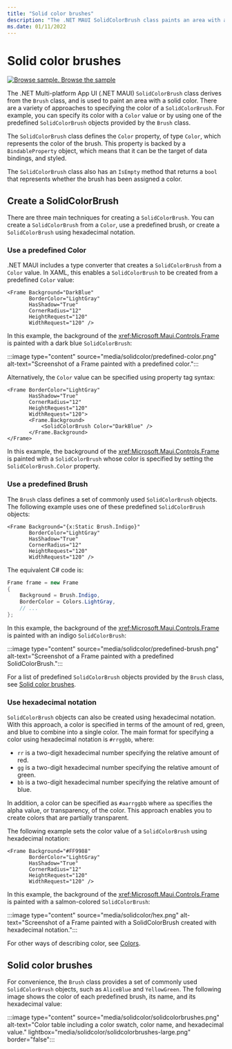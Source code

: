 ```yaml
---
title: "Solid color brushes"
description: "The .NET MAUI SolidColorBrush class paints an area with a solid color."
ms.date: 01/11/2022
---
```


# Solid color brushes

[![Browse sample.](~/media/code-sample.png) Browse the sample](/samples/dotnet/maui-samples/userinterface-brushes)

The .NET Multi-platform App UI (.NET MAUI) `SolidColorBrush` class derives from the `Brush` class, and is used to paint an area with a solid color. There are a variety of approaches to specifying the color of a `SolidColorBrush`. For example, you can specify its color with a `Color` value or by using one of the predefined `SolidColorBrush` objects provided by the `Brush` class.

The `SolidColorBrush` class defines the `Color` property, of type `Color`, which represents the color of the brush. This property is backed by a `BindableProperty` object, which means that it can be the target of data bindings, and styled.

The `SolidColorBrush` class also has an `IsEmpty` method that returns a `bool` that represents whether the brush has been assigned a color.

## Create a SolidColorBrush

There are three main techniques for creating a `SolidColorBrush`. You can create a `SolidColorBrush` from a `Color`, use a predefined brush, or create a `SolidColorBrush` using hexadecimal notation.

### Use a predefined Color

.NET MAUI includes a type converter that creates a `SolidColorBrush` from a `Color` value. In XAML, this enables a `SolidColorBrush` to be created from a predefined `Color` value:

```xaml
<Frame Background="DarkBlue"
       BorderColor="LightGray"
       HasShadow="True"
       CornerRadius="12"
       HeightRequest="120"
       WidthRequest="120" />
```

In this example, the background of the <xref:Microsoft.Maui.Controls.Frame> is painted with a dark blue `SolidColorBrush`:

:::image type="content" source="media/solidcolor/predefined-color.png" alt-text="Screenshot of a Frame painted with a predefined color.":::

Alternatively, the `Color` value can be specified using property tag syntax:

```xaml
<Frame BorderColor="LightGray"
       HasShadow="True"
       CornerRadius="12"
       HeightRequest="120"
       WidthRequest="120">
       <Frame.Background>
           <SolidColorBrush Color="DarkBlue" />
       </Frame.Background>
</Frame>
```

In this example, the background of the <xref:Microsoft.Maui.Controls.Frame> is painted with a `SolidColorBrush` whose color is specified by setting the `SolidColorBrush.Color` property.

### Use a predefined Brush

The `Brush` class defines a set of commonly used `SolidColorBrush` objects. The following example uses one of these predefined `SolidColorBrush` objects:

```xaml
<Frame Background="{x:Static Brush.Indigo}"
       BorderColor="LightGray"
       HasShadow="True"
       CornerRadius="12"
       HeightRequest="120"
       WidthRequest="120" />       
```

The equivalent C# code is:

```csharp
Frame frame = new Frame
{
    Background = Brush.Indigo,
    BorderColor = Colors.LightGray,
    // ...
};
```

In this example, the background of the <xref:Microsoft.Maui.Controls.Frame> is painted with an indigo `SolidColorBrush`:

:::image type="content" source="media/solidcolor/predefined-brush.png" alt-text="Screenshot of a Frame painted with a predefined SolidColorBrush.":::

For a list of predefined `SolidColorBrush` objects provided by the `Brush` class, see [Solid color brushes](#solid-color-brushes).

### Use hexadecimal notation

`SolidColorBrush` objects can also be created using hexadecimal notation. With this approach, a color is specified in terms of the amount of red, green, and blue to combine into a single color. The main format for specifying a color using hexadecimal notation is `#rrggbb`, where:

- `rr` is a two-digit hexadecimal number specifying the relative amount of red.
- `gg` is a two-digit hexadecimal number specifying the relative amount of green.
- `bb` is a two-digit hexadecimal number specifying the relative amount of blue.

In addition, a color can be specified as `#aarrggbb` where `aa` specifies the alpha value, or transparency, of the color. This approach enables you to create colors that are partially transparent.

The following example sets the color value of a `SolidColorBrush` using hexadecimal notation:

```xaml
<Frame Background="#FF9988"
       BorderColor="LightGray"
       HasShadow="True"
       CornerRadius="12"
       HeightRequest="120"
       WidthRequest="120" />
```

In this example, the background of the <xref:Microsoft.Maui.Controls.Frame> is painted with a salmon-colored `SolidColorBrush`:

:::image type="content" source="media/solidcolor/hex.png" alt-text="Screenshot of a Frame painted with a SolidColorBrush created with hexadecimal notation.":::

For other ways of describing color, see [Colors](~/user-interface/graphics/colors.md).

## Solid color brushes

For convenience, the `Brush` class provides a set of commonly used `SolidColorBrush` objects, such as `AliceBlue` and `YellowGreen`. The following image shows the color of each predefined brush, its name, and its hexadecimal value:

:::image type="content" source="media/solidcolor/solidcolorbrushes.png" alt-text="Color table including a color swatch, color name, and hexadecimal value." lightbox="media/solidcolor/solidcolorbrushes-large.png" border="false":::
